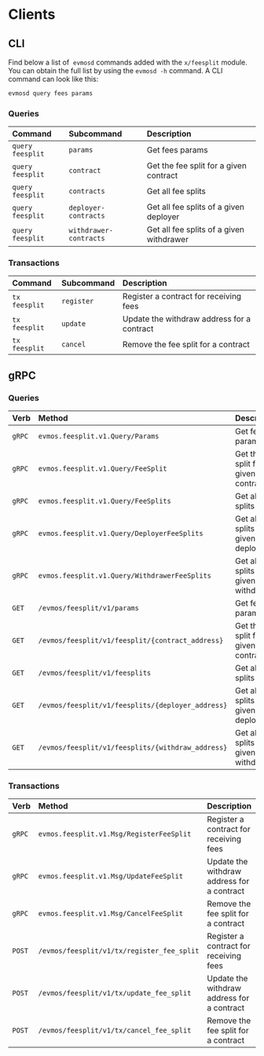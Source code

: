 <!--
order: 8
-->

# Clients

## CLI

Find below a list of  `evmosd` commands added with the  `x/feesplit` module. You can obtain the full list by using the `evmosd -h` command. A CLI command can look like this:

```bash
evmosd query fees params
```

### Queries

| Command            | Subcommand             | Description                              |
| :----------------- | :--------------------- | :--------------------------------------- |
| `query` `feesplit` | `params`               | Get fees params                          |
| `query` `feesplit` | `contract`             | Get the fee split for a given contract   |
| `query` `feesplit` | `contracts`            | Get all fee splits                       |
| `query` `feesplit` | `deployer-contracts`   | Get all fee splits of a given deployer   |
| `query` `feesplit` | `withdrawer-contracts` | Get all fee splits of a given withdrawer |

### Transactions

| Command         | Subcommand | Description                                |
| :-------------- | :--------- | :----------------------------------------- |
| `tx` `feesplit` | `register` | Register a contract for receiving fees     |
| `tx` `feesplit` | `update`   | Update the withdraw address for a contract |
| `tx` `feesplit` | `cancel`   | Remove the fee split for a contract        |

## gRPC

### Queries

| Verb   | Method                                            | Description                              |
| :----- | :------------------------------------------------ | :--------------------------------------- |
| `gRPC` | `evmos.feesplit.v1.Query/Params`                  | Get fees params                          |
| `gRPC` | `evmos.feesplit.v1.Query/FeeSplit`                | Get the fee split for a given contract   |
| `gRPC` | `evmos.feesplit.v1.Query/FeeSplits`               | Get all fee splits                       |
| `gRPC` | `evmos.feesplit.v1.Query/DeployerFeeSplits`       | Get all fee splits of a given deployer   |
| `gRPC` | `evmos.feesplit.v1.Query/WithdrawerFeeSplits`     | Get all fee splits of a given withdrawer |
| `GET`  | `/evmos/feesplit/v1/params`                       | Get fees params                          |
| `GET`  | `/evmos/feesplit/v1/feesplit/{contract_address}`  | Get the fee split for a given contract   |
| `GET`  | `/evmos/feesplit/v1/feesplits`                    | Get all fee splits                       |
| `GET`  | `/evmos/feesplit/v1/feesplits/{deployer_address}` | Get all fee splits of a given deployer   |
| `GET`  | `/evmos/feesplit/v1/feesplits/{withdraw_address}` | Get all fee splits of a given withdrawer |

### Transactions

| Verb   | Method                                     | Description                                |
| :----- | :----------------------------------------- | :----------------------------------------- |
| `gRPC` | `evmos.feesplit.v1.Msg/RegisterFeeSplit`   | Register a contract for receiving fees     |
| `gRPC` | `evmos.feesplit.v1.Msg/UpdateFeeSplit`     | Update the withdraw address for a contract |
| `gRPC` | `evmos.feesplit.v1.Msg/CancelFeeSplit`     | Remove the fee split for a contract        |
| `POST` | `/evmos/feesplit/v1/tx/register_fee_split` | Register a contract for receiving fees     |
| `POST` | `/evmos/feesplit/v1/tx/update_fee_split`   | Update the withdraw address for a contract |
| `POST` | `/evmos/feesplit/v1/tx/cancel_fee_split`   | Remove the fee split for a contract        |
